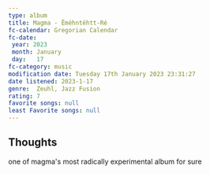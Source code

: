 ```yaml
---
type: album 
title: Magma - Ëmëhntëhtt-Ré
fc-calendar: Gregorian Calendar
fc-date: 
 year: 2023
 month: January
 day:   17
fc-category: music
modification date: Tuesday 17th January 2023 23:31:27
date listened: 2023-1-17 
genre: 	Zeuhl, Jazz Fusion
rating: 7
favorite songs: null
least Favorite songs: null
---
```

## Thoughts

one of magma's most radically experimental album for sure